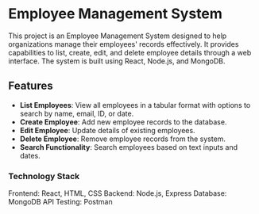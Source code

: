 # Employee Management System

This project is an Employee Management System designed to help organizations manage their employees' records effectively. It provides capabilities to list, create, edit, and delete employee details through a web interface. The system is built using React, Node.js, and MongoDB.

## Features

- **List Employees**: View all employees in a tabular format with options to search by name, email, ID, or date.
- **Create Employee**: Add new employee records to the database.
- **Edit Employee**: Update details of existing employees.
- **Delete Employee**: Remove employee records from the system.
- **Search Functionality**: Search employees based on text inputs and dates.

### Technology Stack
Frontend: React, HTML, CSS
Backend: Node.js, Express
Database: MongoDB
API Testing: Postman
